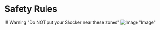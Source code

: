 # Safety Rules

!!! Warning "Do NOT put your Shocker near these zones"
    ![Image "Image"](../nogo-body-zones.png)  